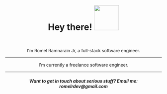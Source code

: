 <h1 align="center">Hey there! <img src="https://media.giphy.com/media/JsJeOYiPxJ1Q2f6bM5/source.gif" width="80px"></h1><br> 
<p align="center">I'm Romel Ramnarain Jr, a full-stack software engineer.</p>

<hr>

<p align="center">I'm currently a freelance software engineer.</p>

<hr>

<h5 align="center">Want to get in touch about serious stuff? Email me: romelrdev@gmail.com</h5>
